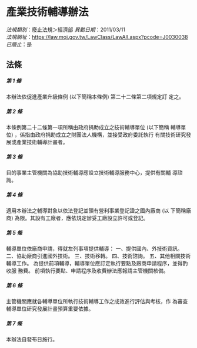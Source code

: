 # 產業技術輔導辦法

*法規類別*：廢止法規＞經濟部
*異動日期*：2011/03/11  
*法規網址*：https://law.moj.gov.tw/LawClass/LawAll.aspx?pcode=J0030038
*已廢止*：是


## 法條
##### 第 1 條
本辦法依促進產業升級條例 (以下簡稱本條例) 第二十二條第二項規定訂
定之。

##### 第 2 條
本條例第二十二條第一項所稱由政府捐助成立之技術輔導單位 (以下簡稱
輔導單位) ，係指由政府捐助成立之財團法人機構，並接受政府委託執行
有關技術研究發展或產業技術輔導計畫者。

##### 第 3 條
目的事業主管機關為協助技術輔導應設立技術輔導服務中心，提供有關輔
導諮詢。

##### 第 4 條
適用本辦法之輔導對象以依法登記並領有營利事業登記證之國內廠商 (以
下簡稱廠商) 為限。其設有工廠者，應依規定辦妥工廠設立許可或登記。

##### 第 5 條
輔導單位依廠商申請，得就左列事項提供輔導：
一、提供國內、外技術資訊。
二、協助廠商引進國外技術。
三、技術移轉。
四、技術諮詢。
五、其他相關技術輔導工作。
為提供前項輔導，輔導單位應訂定執行要點及廠商申請程序，並得酌收服
務費。
前項執行要點、申請程序及收費辦法應報請主管機關核備。


##### 第 6 條
主管機關應就各輔導單位所執行技術輔導工作之成效進行評估與考核，作
為審查輔導單位研究發展計畫預算重要依據。

##### 第 7 條
本辦法自發布日施行。


